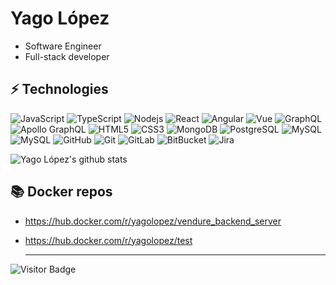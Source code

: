 # Yago López 

- Software Engineer
- Full-stack developer

## ⚡ Technologies

![JavaScript](https://img.shields.io/badge/-JavaScript-black?style=rounded&logo=javascript)
![TypeScript](https://img.shields.io/badge/-TypeScript-007ACC?style=rounded&logo=typescript)
![Nodejs](https://img.shields.io/badge/-Nodejs-black?style=rounded&logo=Node.js)
![React](https://img.shields.io/badge/-React-black?style=rounded&logo=react)
![Angular](https://img.shields.io/badge/-Angular-red?style=rounded&logo=angular)
![Vue](https://img.shields.io/badge/-Vue-darkgreen?style=rounded&logo=vuejs)
![GraphQL](https://img.shields.io/badge/-GraphQL-E10098?style=rounded&logo=graphql)
![Apollo GraphQL](https://img.shields.io/badge/-Apollo%20GraphQL-E10098?style=rounded&logo=apollo-graphql)
![HTML5](https://img.shields.io/badge/-HTML5-E34F26?style=rounded&logo=html5&logoColor=white)
![CSS3](https://img.shields.io/badge/-CSS3-1572B6?style=rounded&logo=css3)
![MongoDB](https://img.shields.io/badge/-MongoDB-black?style=rounded&logo=mongodb)
![PostgreSQL](https://img.shields.io/badge/-PostgreSQL-336791?style=rounded&logo=postgresql)
![MySQL](https://img.shields.io/badge/-MySQL-cornflowerblue?style=rounded&logo=mysql)
![MySQL](https://img.shields.io/badge/-SQLite-green?style=rounded&logo=sqlite)
![GitHub](https://img.shields.io/badge/-GitHub-181717?style=rounded&logo=github)
![Git](https://img.shields.io/badge/-Git-black?style=rounded&logo=git)
![GitLab](https://img.shields.io/badge/-GitLab-FCA121?style=rounded&logo=gitlab)
![BitBucket](https://img.shields.io/badge/-BitBucket-darkblue?style=rounded&logo=bitbucket)
![Jira](https://img.shields.io/badge/-Jira-darkblue?style=rounded&logo=jira)


![Yago López's github stats](https://github-readme-stats.vercel.app/api?username=YagoLopez&show_icons=true)

## 📚 Docker repos
- https://hub.docker.com/r/yagolopez/vendure_backend_server
- https://hub.docker.com/r/yagolopez/test

  <hr/>


![Visitor Badge](https://visitor-badge.laobi.icu/badge?page_id=YagoLopez)

<!--
**AhmedElywa/AhmedElywa** is a ✨ _special_ ✨ repository because its `README.md` (this file) appears on your GitHub profile.

Here are some ideas to get you started:

- 🔭 I’m currently working on ...
- 🌱 I’m currently learning ...
- 👯 I’m looking to collaborate on ...
- 🤔 I’m looking for help with ...
- 💬 Ask me about ...
- 📫 How to reach me: ...
- 😄 Pronouns: ...
- ⚡ Fun fact: ...
-->

